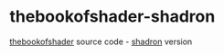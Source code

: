 # thebookofshader-shadron
[thebookofshader](http://thebookofshaders.com/) source code - [shadron](https://www.arteryengine.com/shadron/) version

